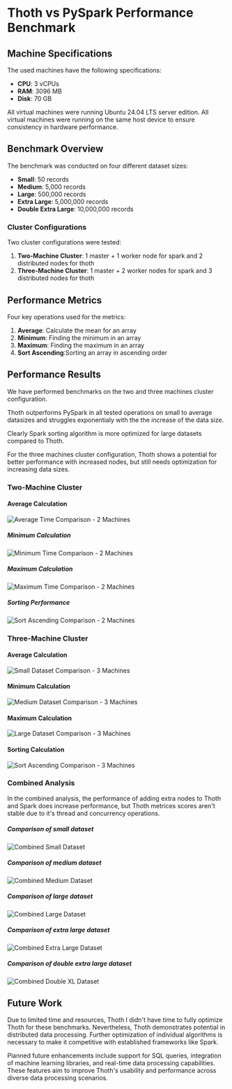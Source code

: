 # Thoth vs PySpark Performance Benchmark

## Machine Specifications

The used machines have the following specifications:
- **CPU**: 3 vCPUs
- **RAM**: 3096 MB
- **Disk**: 70 GB

All virtual machines were running Ubuntu 24.04 LTS server edition.
All virtual machines were running on the same host device to ensure consistency in hardware performance.

## Benchmark Overview

The benchmark was conducted on four different dataset sizes:
- **Small**: 50 records
- **Medium**: 5,000 records  
- **Large**: 500,000 records
- **Extra Large**: 5,000,000 records
- **Double Extra Large**: 10,000,000 records

### Cluster Configurations

Two cluster configurations were tested:
1. **Two-Machine Cluster**: 1 master + 1 worker node for spark and 2 distributed nodes for thoth
2. **Three-Machine Cluster**: 1 master + 2 worker nodes for spark and 3 distributed nodes for thoth

## Performance Metrics

Four key operations used for the metrics:
1. **Average**: Calculate the mean for an array
2. **Minimum**: Finding the minimum in an array  
3. **Maximum**: Finding the maximum in an array
4. **Sort Ascending**:Sorting an array in ascending order



## Performance Results

We have performed benchmarks on the two and three machines cluster configuration.

Thoth outperforms PySpark in all tested operations on small to average datasizes and struggles exponentialy with the the increase of the data size.

Clearly Spark sorting algorithm is more optimized for large datasets compared to Thoth.

For the three machines cluster configuration, Thoth shows a potential for better performance with increased nodes, but still needs optimization for increasing data sizes.

### Two-Machine Cluster 

#### Average Calculation

![Average Time Comparison - 2 Machines](./assets/benchmarks/two_machines/avg_time_comparison.png)


##### Minimum Calculation

![Minimum Time Comparison - 2 Machines](./assets/benchmarks/two_machines/min_time_comparison.png)


##### Maximum Calculation

![Maximum Time Comparison - 2 Machines](./assets/benchmarks/two_machines/max_time_comparison.png)


##### Sorting Performance

![Sort Ascending Comparison - 2 Machines](./assets/benchmarks/two_machines/sort_asc_time_comparison.png)



### Three-Machine Cluster 

#### Average Calculation

![Small Dataset Comparison - 3 Machines](./assets/benchmarks/three_machines/avg_time_comparison.png)

#### Minimum Calculation

![Medium Dataset Comparison - 3 Machines](./assets/benchmarks/three_machines/min_time_comparison.png)

#### Maximum Calculation

![Large Dataset Comparison - 3 Machines](./assets/benchmarks/three_machines/max_time_comparison.png)

#### Sorting Calculation

![Sort Ascending Comparison - 3 Machines](./assets/benchmarks/three_machines/sort_asc_time_comparison.png)


### Combined Analysis 

In the combined analysis, the performance of adding extra nodes to Thoth and Spark does increase performance, but Thoth metrices scores aren't stable due to it's thread and concurrency operations.


##### Comparison of small dataset

![Combined Small Dataset](./assets/benchmarks/combined/combined_comparison_small.png)


##### Comparison of medium dataset
![Combined Medium Dataset](./assets/benchmarks/combined/combined_comparison_medium.png)


##### Comparison of large dataset
![Combined Large Dataset](./assets/benchmarks/combined/combined_comparison_large.png)

##### Comparison of extra large dataset
![Combined Extra Large Dataset](./assets/benchmarks/combined/combined_comparison_extra.png)


##### Comparison of double extra large dataset
![Combined Double XL Dataset](./assets/benchmarks/combined/combined_comparison_double.png)

## Future Work

Due to limited time and resources, Thoth I didn't have time to fully optimize Thoth for these benchmarks. Nevertheless, Thoth demonstrates potential in distributed data processing. Further optimization of individual algorithms is necessary to make it competitive with established frameworks like Spark.

Planned future enhancements include support for SQL queries, integration of machine learning libraries, and real-time data processing capabilities. These features aim to improve Thoth's usability and performance across diverse data processing scenarios.
